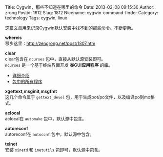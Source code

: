 Title: Cygwin，那些不知道在哪里的命令
Date: 2013-02-08 09:15:30
Author: zrong
Postid: 1812
Slug: 1812
Nicename: cygwin-command-finder
Category: technology
Tags: cygwin, linux

这篇文章用来记录Cygwin默认安装中找不到的那些命令。不断更新。

**whereis**  
移步这里：<http://zengrong.net/post/1807.htm>

**clear**  
clear包含在 `ncurses` 包中，直接从默认源安装即可。  
`ncurses` 是一个基于终端界面开发 **类GUI应用程序** 的库。  
* [详细介绍](http://en.wikipedia.org/wiki/Ncurses#ncurses)  
* [包中的所有程序](http://cygwin.com/cgi-bin2/package-cat.cgi?file=ncurses%2Fncurses-5.7-18&grep=ncurses)

**xgettext,msginit,msgfmt**  
这几个命令属于 `gettext_devel`
包，用于生成pot/po文件，以及编译po到mo格式。

**aclocal**  
aclocal在 `automake` 包中，默认源中包含。

**autoreconf**  
autoreconf在 `autoconf` 包中，默认源中包含。

**telnet**  
安装 `xinetd` 和 `inetutils` 包即可，默认源中包含。

